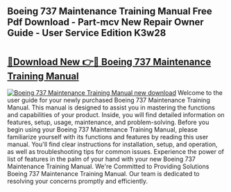 ## Boeing 737 Maintenance Training Manual Free Pdf Download - Part-mcv New Repair Owner Guide - User Service Edition K3w28

# <h2><a href="http://bc39051.oget.top/?id=Boeing+737+Maintenance+Training+Manual">🔗Download New 👉🔴 Boeing 737 Maintenance Training Manual</a></h2>

[![Boeing 737 Maintenance Training Manual new download](https://i.imgur.com/5g1atiW.png)](http://bc39051.oget.top/?id=Boeing+737+Maintenance+Training+Manual)
Welcome to the user guide for your newly purchased Boeing 737 Maintenance Training Manual. This manual is designed to assist you in mastering the functions and capabilities of your product. Inside, you will find detailed information on features, setup, usage, maintenance, and problem-solving. Before you begin using your Boeing 737 Maintenance Training Manual, please familiarize yourself with its functions and features by reading this user manual. You'll find clear instructions for installation, setup, and operation, as well as troubleshooting tips for common issues. Experience the power of list of features in the palm of your hand with your new Boeing 737 Maintenance Training Manual. We're Committed to Providing Solutions Boeing 737 Maintenance Training Manual. Our team is dedicated to resolving your concerns promptly and efficiently.
